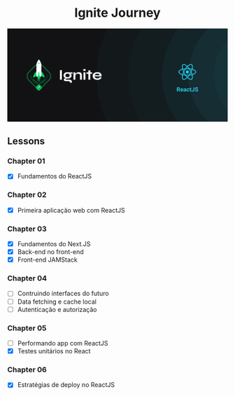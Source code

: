 <h1 align="center">Ignite Journey</h1>

<div align="center" id="top"> 
  <img src="./assets/ignite.png" alt="Ignite Journey" />
</div>

<h2>Lessons</h2>

<h3>Chapter 01</h3>

- [x] Fundamentos do ReactJS

<h3>Chapter 02</h3>

- [x] Primeira aplicação web com ReactJS

<h3>Chapter 03</h3>

- [x] Fundamentos do Next.JS
- [x] Back-end no front-end
- [x] Front-end JAMStack

<h3>Chapter 04</h3>

- [ ] Contruindo interfaces do futuro
- [ ] Data fetching e cache local
- [ ] Autenticação e autorização

<h3>Chapter 05</h3>

- [ ] Performando app com ReactJS
- [x] Testes unitários no React

<h3>Chapter 06</h3>

- [x] Estratégias de deploy no ReactJS
